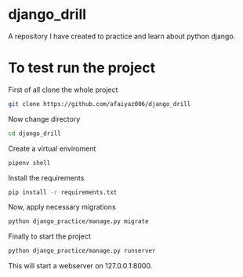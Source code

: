 # django_drill
A repository I have created to practice and learn about python django.
# To test run the project
First of all clone the whole project
```bash
git clone https://github.com/afaiyaz006/django_drill
```

Now change directory

```bash
cd django_drill
```

Create a virtual enviroment
```bash
pipenv shell
```

Install the requirements

```bash
pip install -r requirements.txt
```

Now, apply necessary  migrations

```bash
python django_practice/manage.py migrate

```

Finally to start the project

```bash
python django_practice/manage.py runserver
```

This will start a webserver on 127.0.0.1:8000.